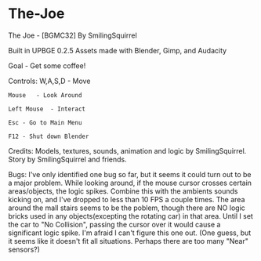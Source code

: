 # The-Joe
The Joe - [BGMC32]
By SmilingSquirrel

Built in UPBGE 0.2.5
Assets made with Blender, Gimp, and Audacity



Goal - Get some coffee!


Controls:
	W,A,S,D - Move
	
	Mouse	- Look Around
	
	Left Mouse	- Interact
	
	Esc	- Go to Main Menu
	
	F12	- Shut down Blender


Credits:
	Models, textures, sounds, animation and logic by SmilingSquirrel.
	Story by SmilingSquirrel and friends.












Bugs:
	I've only identified one bug so far, but it seems it could turn out to be a major problem. While looking around, if the mouse cursor crosses certain areas/objects, the logic spikes. Combine this with the ambients sounds kicking on, and I've dropped to less than 10 FPS a couple times. The area around the mall stairs seems to be the poblem, though there are NO logic bricks used in any objects(excepting the rotating car) in that area. Until I set the car to "No Collision", passing the cursor over it would cause a significant logic spike. I'm afraid I can't figure this one out. (One guess, but it seems like it doesn't fit all situations. Perhaps there are too many "Near" sensors?)
